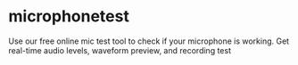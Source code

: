 # microphonetest
Use our free online mic test tool to check if your microphone is working. Get real-time audio levels, waveform preview, and recording test
